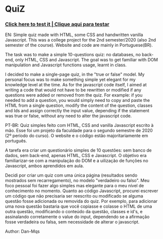 # QuiZ

### [Click here to test it | Clique aqui para testar](https://dan-mqs.github.io/QuiZ/)

EN:
 Simple quiz made with HTML, some CSS and handwritten vanilla Javascript. This was a college project for the 2nd semester/2020 (also 2nd semester of the course). Website and code are mainly in Portuguese(BR).

 The task was to make a simple 10-questions quiz: no databases, no back-end, only HTML, CSS and Javascript. The goal was to get familiar with DOM manipulation and Javascript functions usage, learnt in class.

 I decided to make a single-page quiz, in the "true or false" model. My personal focus was to make something simple yet elegant for my knowledge level at the time. As for the javascript code itself, I aimed at writing a code that would not have to be rewritten or modified if any questions were added or removed from the quiz. For example: if you needed to add a question, you would simply need to copy and paste the HTML from a single question, modify the content of the question, classes and Ids and assign correctly the input value, depending if the statement was true or false, without any need to alter the javascript code.

PT-BR:
 Quiz simples feito com HTML, CSS and vanilla Javascript escrito à mão. Esse foi um projeto da faculdade para o segundo semestre de 2020 (2º período do curso). O website e o código estão majoritariamente em português.
 
 A tarefa era criar um questionário simples de 10 questões: sem banco de dados, sem back-end, apenas HTML, CSS e Javascript. O objetivo era familiarizar-se com a manipulação do DOM e a uilização de funções no Javascript, ambos aprendidos em aula.
 
 Decidi por criar um quiz com uma única página (resultados sendo mostrados sem recarregamento), no modelo "verdadeiro ou falso". Meu foco pessoal foi fazer algo simples mas elegante para o meu nível de conhecimento no momento. Quanto ao código Javascript, procurei escrever um código que não precisaria ser reescrito ou modificado se alguma questão fosse adicionada ou removida do quiz. Por exemplo, para adicionar uma nova questão bastaria que você copiasse e colasse o HTML de uma outra questão, modificando o conteúdo da questão, classes e id's, e assinalando corretamente o value do input, dependendo se a afirmação fosse verdadeira ou falsa, sem necessidade de alterar o javascript.
 
Author: Dan-Mqs
